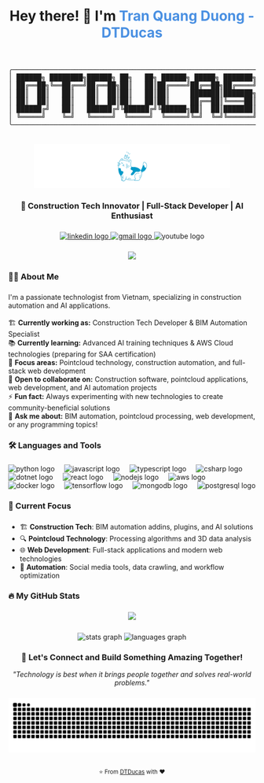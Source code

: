 <h1 align="center">
  Hey there! 👋 I'm <span style="color:#4A90E2;">Tran Quang Duong - DTDucas</span>
</h1>
<br/>
<div align="center">
<pre>
╭────────────────────────────────────────────────────────────╮
│ ██████╗ ████████╗██████╗ ██╗   ██╗ ██████╗ █████╗ ███████╗ │
│ ██╔══██╗╚══██╔══╝██╔══██╗██║   ██║██╔════╝██╔══██╗██╔════╝ │
│ ██║  ██║   ██║   ██║  ██║██║   ██║██║     ███████║███████╗ │
│ ██║  ██║   ██║   ██║  ██║██║   ██║██║     ██╔══██║╚════██║ │
│ ██████╔╝   ██║   ██████╔╝╚██████╔╝╚██████╗██║  ██║███████║ │
│ ╚═════╝    ╚═╝   ╚═════╝  ╚═════╝  ╚═════╝╚═╝  ╚═╝╚══════╝ │
╰────────────────────────────────────────────────────────────╯
</pre>
</div>
<br/>

<div align="center">
  <img src="https://raw.githubusercontent.com/DTDucas/Resources/main/image-profile/meow.svg" alt="Animated Doodle" width="400" />
</div>

<h3 align="center">🚀 Construction Tech Innovator | Full-Stack Developer | AI Enthusiast</h3>

###

<div align="center">
  <a href="https://www.linkedin.com/in/dtducas/" target="_blank">
    <img src="https://img.shields.io/static/v1?message=LinkedIn&logo=linkedin&label=&color=0077B5&logoColor=white&labelColor=&style=for-the-badge" height="25" alt="linkedin logo" />
  </a>
  <a href="mailto:baymax.contact@gmail.com" target="_blank">
    <img src="https://img.shields.io/static/v1?message=Gmail&logo=gmail&label=baymax.contact@gmail.com&color=D14836&logoColor=white&labelColor=&style=for-the-badge" height="25" alt="gmail logo" />
  </a>
  <img src="https://img.shields.io/static/v1?message=YouTube&logo=youtube&label=&color=FF0000&logoColor=white&labelColor=&style=for-the-badge" height="25" alt="youtube logo" />
</div>

###

<div align="center">
  <img src="https://visitor-badge.laobi.icu/badge?page_id=DTDucas.DTDucas&left_color=gray&right_color=blue" />
</div>

###

<h3 align="left">👨‍💻 About Me</h3>

###

<p align="left">
I'm a passionate technologist from Vietnam, specializing in construction automation and AI applications.<br/><br/>
🏗️ <strong>Currently working as:</strong> Construction Tech Developer & BIM Automation Specialist<br/>
📚 <strong>Currently learning:</strong> Advanced AI training techniques & AWS Cloud technologies (preparing for SAA certification)<br/>
🔭 <strong>Focus areas:</strong> Pointcloud technology, construction automation, and full-stack web development<br/>
🤝 <strong>Open to collaborate on:</strong> Construction software, pointcloud applications, web development, and AI automation projects<br/>
⚡ <strong>Fun fact:</strong> Always experimenting with new technologies to create community-beneficial solutions<br/>
💬 <strong>Ask me about:</strong> BIM automation, pointcloud processing, web development, or any programming topics!
</p>

###

<h3 align="left">🛠 Languages and Tools</h3>

###

<div align="left">
  <img src="https://cdn.jsdelivr.net/gh/devicons/devicon/icons/python/python-original.svg" height="40" alt="python logo" />
  <img width="12" />
  <img src="https://cdn.jsdelivr.net/gh/devicons/devicon/icons/javascript/javascript-original.svg" height="40" alt="javascript logo" />
  <img width="12" />
  <img src="https://cdn.jsdelivr.net/gh/devicons/devicon/icons/typescript/typescript-original.svg" height="40" alt="typescript logo" />
  <img width="12" />
  <img src="https://cdn.jsdelivr.net/gh/devicons/devicon/icons/csharp/csharp-original.svg" height="40" alt="csharp logo" />
  <img width="12" />
  <img src="https://cdn.jsdelivr.net/gh/devicons/devicon/icons/dot-net/dot-net-original-wordmark.svg" height="40" alt="dotnet logo" />
  <img width="12" />
  <img src="https://cdn.jsdelivr.net/gh/devicons/devicon/icons/react/react-original.svg" height="40" alt="react logo" />
  <img width="12" />
  <img src="https://cdn.jsdelivr.net/gh/devicons/devicon/icons/nodejs/nodejs-original.svg" height="40" alt="nodejs logo" />
  <img width="12" />
  <img src="https://cdn.jsdelivr.net/gh/devicons/devicon/icons/amazonwebservices/amazonwebservices-line-wordmark.svg" height="40" alt="aws logo" />
  <img width="12" />
  <img src="https://cdn.jsdelivr.net/gh/devicons/devicon/icons/docker/docker-original-wordmark.svg" height="40" alt="docker logo" />
  <img width="12" />
  <img src="https://cdn.jsdelivr.net/gh/devicons/devicon/icons/tensorflow/tensorflow-original.svg" height="40" alt="tensorflow logo" />
  <img width="12" />
  <img src="https://cdn.jsdelivr.net/gh/devicons/devicon/icons/mongodb/mongodb-original.svg" height="40" alt="mongodb logo" />
  <img width="12" />
  <img src="https://cdn.jsdelivr.net/gh/devicons/devicon/icons/postgresql/postgresql-original.svg" height="40" alt="postgresql logo" />
</div>

###

<h3 align="left">🎯 Current Focus</h3>

###

- 🏗️ **Construction Tech**: BIM automation addins, plugins, and AI solutions
- 🔍 **Pointcloud Technology**: Processing algorithms and 3D data analysis
- 🌐 **Web Development**: Full-stack applications and modern web technologies
- 🤖 **Automation**: Social media tools, data crawling, and workflow optimization

###

<h3 align="left">🔥 My GitHub Stats</h3>

###

<div align="center">
  <img src="https://github-readme-streak-stats-iota-rust.vercel.app/?user=DTDucas&locale=en&mode=daily&theme=radical&hide_border=true&border_radius=5&order=3&height=200" />
</div>

###

<div align="center">
  <img src="https://github-readme-stats.vercel.app/api?username=DTDucas&hide_title=false&hide_rank=false&show_icons=true&include_all_commits=true&count_private=true&disable_animations=false&theme=onedark&locale=en&hide_border=false&order=1" height="150" alt="stats graph" />
  <img src="https://github-readme-stats.vercel.app/api/top-langs?username=DTDucas&locale=en&hide_title=false&layout=compact&card_width=320&langs_count=8&theme=onedark&hide_border=false&hide=roff,kotlin,shell,batchfile&order=2" height="150" alt="languages graph" />
</div>

###

<div align="center">
  <h3>💫 Let's Connect and Build Something Amazing Together!</h3>
  <p><em>"Technology is best when it brings people together and solves real-world problems."</em></p>
</div>

###

<img src="https://raw.githubusercontent.com/DTDucas/DTDucas/output/snake.svg" alt="Snake animation" />

###

<div align="center">
  <sub>⭐ From <a href="https://github.com/DTDucas">DTDucas</a> with ❤️</sub>
</div>
